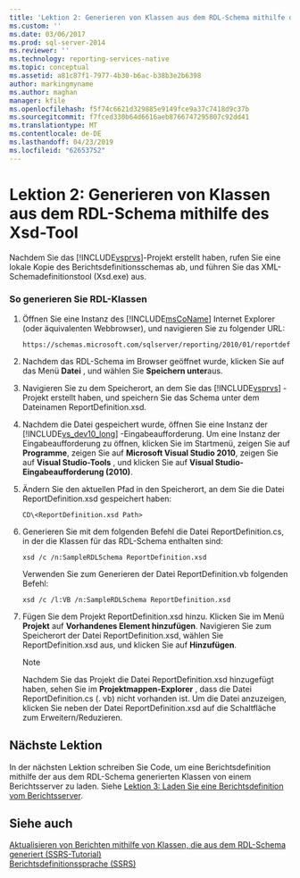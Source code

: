 ```yaml
---
title: 'Lektion 2: Generieren von Klassen aus dem RDL-Schema mithilfe des Xsd-Tools | Microsoft-Dokumentation'
ms.custom: ''
ms.date: 03/06/2017
ms.prod: sql-server-2014
ms.reviewer: ''
ms.technology: reporting-services-native
ms.topic: conceptual
ms.assetid: a81c87f1-7977-4b30-b6ac-b38b3e2b6398
author: markingmyname
ms.author: maghan
manager: kfile
ms.openlocfilehash: f5f74c6621d329885e9149fce9a37c7418d9c37b
ms.sourcegitcommit: f7fced330b64d6616aeb8766747295807c92dd41
ms.translationtype: MT
ms.contentlocale: de-DE
ms.lasthandoff: 04/23/2019
ms.locfileid: "62653752"
---
```

# <a name="lesson-2-generate-classes-from-the-rdl-schema-using-the-xsd-tool"></a>Lektion 2: Generieren von Klassen aus dem RDL-Schema mithilfe des Xsd-Tool
  Nachdem Sie das [!INCLUDE[vsprvs](../includes/vsprvs-md.md)]-Projekt erstellt haben, rufen Sie eine lokale Kopie des Berichtsdefinitionsschemas ab, und führen Sie das XML-Schemadefinitionstool (Xsd.exe) aus.  
  
### <a name="to-generate-the-rdl-classes"></a>So generieren Sie RDL-Klassen  
  
1.  Öffnen Sie eine Instanz des [!INCLUDE[msCoName](../includes/msconame-md.md)] Internet Explorer (oder äquivalenten Webbrowser), und navigieren Sie zu folgender URL:  
  
    ```  
    https://schemas.microsoft.com/sqlserver/reporting/2010/01/reportdefinition/ReportDefinition.xsd  
    ```  
  
2.  Nachdem das RDL-Schema im Browser geöffnet wurde, klicken Sie auf das Menü **Datei** , und wählen Sie **Speichern unter**aus.  
  
3.  Navigieren Sie zu dem Speicherort, an dem Sie das [!INCLUDE[vsprvs](../includes/vsprvs-md.md)] -Projekt erstellt haben, und speichern Sie das Schema unter dem Dateinamen ReportDefinition.xsd.  
  
4.  Nachdem die Datei gespeichert wurde, öffnen Sie eine Instanz der [!INCLUDE[vs_dev10_long](../includes/vs-dev10-long-md.md)] -Eingabeaufforderung. Um eine Instanz der Eingabeaufforderung zu öffnen, klicken Sie im Startmenü, zeigen Sie auf **Programme**, zeigen Sie auf **Microsoft Visual Studio 2010**, zeigen Sie auf **Visual Studio-Tools** , und klicken Sie auf **Visual Studio-Eingabeaufforderung (2010)**.  
  
5.  Ändern Sie den aktuellen Pfad in den Speicherort, an dem Sie die Datei ReportDefinition.xsd gespeichert haben:  
  
     `CD\<ReportDefinition.xsd Path>`  
  
6.  Generieren Sie mit dem folgenden Befehl die Datei ReportDefinition.cs, in der die Klassen für das RDL-Schema enthalten sind:  
  
     `xsd /c /n:SampleRDLSchema ReportDefinition.xsd`  
  
     Verwenden Sie zum Generieren der Datei ReportDefinition.vb folgenden Befehl:  
  
     `xsd /c /l:VB /n:SampleRDLSchema ReportDefinition.xsd`  
  
7.  Fügen Sie dem Projekt ReportDefinition.xsd hinzu. Klicken Sie im Menü **Projekt** auf **Vorhandenes Element hinzufügen**. Navigieren Sie zum Speicherort der Datei ReportDefinition.xsd, wählen Sie ReportDefinition.xsd aus, und klicken Sie auf **Hinzufügen**.  
  
    > [!NOTE]  
    >  Nachdem Sie das Projekt die Datei ReportDefinition.xsd hinzugefügt haben, sehen Sie im **Projektmappen-Explorer** , dass die Datei ReportDefinition.cs (. vb) nicht vorhanden ist. Um die Datei anzuzeigen, klicken Sie neben der Datei ReportDefinition.xsd auf die Schaltfläche zum Erweitern/Reduzieren.  
  
## <a name="next-lesson"></a>Nächste Lektion  
 In der nächsten Lektion schreiben Sie Code, um eine Berichtsdefinition mithilfe der aus dem RDL-Schema generierten Klassen von einem Berichtsserver zu laden. Siehe [Lektion 3: Laden Sie eine Berichtsdefinition vom Berichtsserver](../../2014/tutorials/lesson-3-load-a-report-definition-from-the-report-server.md).  
  
## <a name="see-also"></a>Siehe auch  
 [Aktualisieren von Berichten mithilfe von Klassen, die aus dem RDL-Schema generiert &#40;SSRS-Tutorial&#41;](../../2014/tutorials/updating-reports-using-classes-generated-from-the-rdl-schema-ssrs-tutorial.md)   
 [Berichtsdefinitionssprache (SSRS)](../reporting-services/reports/report-definition-language-ssrs.md)  
  
  
